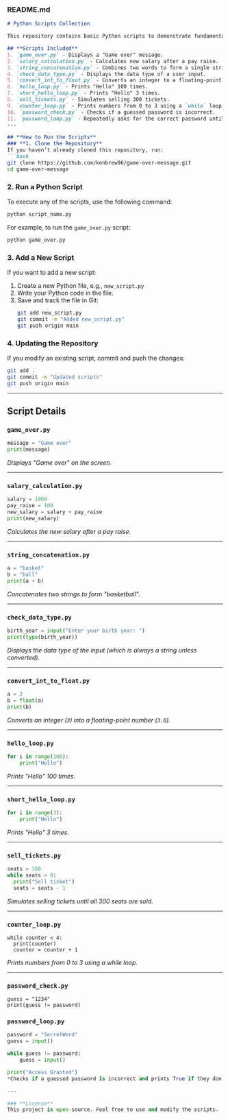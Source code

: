 ### **README.md**  

```markdown
# Python Scripts Collection

This repository contains basic Python scripts to demonstrate fundamental programming concepts. Each script includes instructions on how to run it.

## **Scripts Included**
1. `game_over.py` - Displays a "Game over" message.
2. `salary_calculation.py` - Calculates new salary after a pay raise.
3. `string_concatenation.py` - Combines two words to form a single string.
4. `check_data_type.py` - Displays the data type of a user input.
5. `convert_int_to_float.py` - Converts an integer to a floating-point number.
6. `hello_loop.py` - Prints "Hello" 100 times.
7. `short_hello_loop.py` - Prints "Hello" 3 times.
8. `sell_tickets.py` - Simulates selling 300 tickets.
9. `counter_loop.py` - Prints numbers from 0 to 3 using a `while` loop.
10. `password_check.py` - Checks if a guessed password is incorrect.
11. `password_loop.py` - Repeatedly asks for the correct password until entered.
---

## **How to Run the Scripts**
### **1. Clone the Repository**
If you haven’t already cloned this repository, run:
```bash
git clone https://github.com/kenbrew96/game-over-message.git
cd game-over-message
```

### **2. Run a Python Script**
To execute any of the scripts, use the following command:
```bash
python script_name.py
```
For example, to run the `game_over.py` script:
```bash
python game_over.py
```

### **3. Add a New Script**
If you want to add a new script:
1. Create a new Python file, e.g., `new_script.py`
2. Write your Python code in the file.
3. Save and track the file in Git:
   ```bash
   git add new_script.py
   git commit -m "Added new_script.py"
   git push origin main
   ```

### **4. Updating the Repository**
If you modify an existing script, commit and push the changes:
```bash
git add .
git commit -m "Updated scripts"
git push origin main
```

---

## **Script Details**
### `game_over.py`
```python
message = "Game over"
print(message)
```
*Displays "Game over" on the screen.*

---

### `salary_calculation.py`
```python
salary = 1000
pay_raise = 100
new_salary = salary + pay_raise
print(new_salary)
```
*Calculates the new salary after a pay raise.*

---

### `string_concatenation.py`
```python
a = "basket"
b = "ball"
print(a + b)
```
*Concatenates two strings to form "basketball".*

---

### `check_data_type.py`
```python
birth_year = input("Enter your birth year: ")
print(type(birth_year))
```
*Displays the data type of the input (which is always a string unless converted).*

---

### `convert_int_to_float.py`
```python
a = 3
b = float(a)
print(b)
```
*Converts an integer (`3`) into a floating-point number (`3.0`).*

---

### `hello_loop.py`
```python
for i in range(100):
    print("Hello")
```
*Prints "Hello" 100 times.*

---

### `short_hello_loop.py`
```python
for i in range(3):
    print("Hello")
```
*Prints "Hello" 3 times.*

---

### `sell_tickets.py`
```python
seats = 300
while seats > 0:
  print("Sell ticket")
  seats = seats - 1
```
*Simulates selling tickets until all 300 seats are sold.*

---

### `counter_loop.py`
```counter = 0
while counter < 4:
  print(counter)
  counter = counter + 1
```
*Prints numbers from 0 to 3 using a while loop.*

---

### `password_check.py`
```password = "SecretWord"
guess = "1234"
print(guess != password)
```

### `password_loop.py`
```python
password = "SecretWord"
guess = input()

while guess != password:  
    guess = input()  

print("Access Granted")
*Checks if a guessed password is incorrect and prints True if they don’t match.*

---

### **License**
This project is open-source. Feel free to use and modify the scripts.
